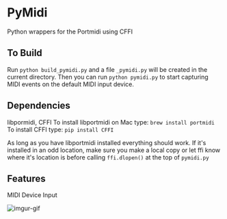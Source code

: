 # PyMidi
Python wrappers for the Portmidi using CFFI

## To Build
Run `python build_pymidi.py` and a file `_pymidi.py` will be created in the current directory.  Then you can run `python pymidi.py` to start capturing MIDI events on the default MIDI input device.

## Dependencies
libpormidi, CFFI
To install libportmidi on Mac type:
`brew install portmidi`
To install CFFI type:
`pip install CFFI`

As long as you have libportmidi installed everything should work.  If it's installed in an odd location, make sure you make a local copy or let ffi know where it's location is before calling `ffi.dlopen()` at the top of `pymidi.py`

## Features
MIDI Device Input

![imgur-gif](http://i.imgur.com/MhzRn3y.gif)

